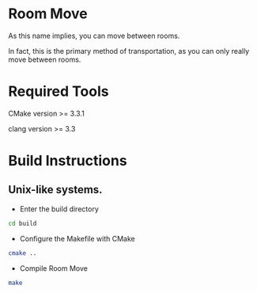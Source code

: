 # Room Move
As this name implies, you can move between rooms.

In fact, this is the primary method of transportation, as you can only really move between rooms.

# Required Tools
CMake version >= 3.3.1

clang version >= 3.3

# Build Instructions

## Unix-like systems.
- Enter the build directory

```bash
cd build
```
- Configure the Makefile with CMake

```bash
cmake ..
```
- Compile Room Move

```bash
make
```

